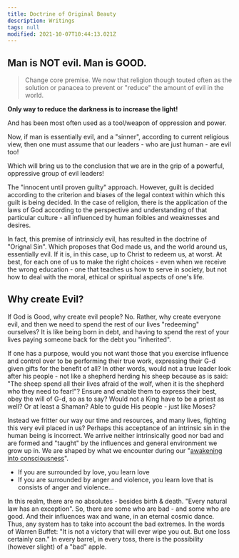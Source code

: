 ```yaml
---
title: Doctrine of Original Beauty
description: Writings
tags: null
modified: 2021-10-07T10:44:13.021Z
---
```


## Man is NOT evil. Man is GOOD.

> Change core premise.
> We now that religion though touted often as the solution or panacea to prevent or "reduce" the amount of evil in the world.

**Only way to reduce the darkness is to increase the light!**

And has been most often used as a tool/weapon of oppression and power.

Now, if man is essentially evil, and a "sinner", according to current religious view, then one must assume that our leaders - who are just human - are evil too!

Which will bring us to the conclusion that we are in the grip of a powerful, oppressive group of evil leaders!

The "innocent until proven guilty" approach. However, guilt is decided according to the criterion and biases of the legal context within which this guilt is being decided. In the case of religion, there is the application of the laws of God according to the perspective and understanding of that particular culture - all influenced by human foibles and weaknesses and desires.

In fact, this premise of intrinsicly evil, has resulted in the doctrine of "Orignal Sin". Which proposes that God made us, and the world around us, essentially evil. If it is, in this case, up to Christ to redeem us, at worst. At best, for each one of us to make the right choices - even when we receive the wrong education - one that teaches us how to serve in society, but not how to deal with the moral, ethical or spiritual aspects of one's life.

## Why create Evil?

If God is Good, why create evil people? No. Rather, why create everyone evil, and then we need to spend the rest of our lives "redeeming" ourselves? It is like being born in debt, and having to spend the rest of your lives paying someone back for the debt you "inherited".

If one has a purpose, would you not want those that you exercise influence and control over to be performing their true work, expressing their G-d given gifts for the benefit of all? In other words, would not a true leader look after his people - not like a shepherd herding his sheep because as is said: "The sheep spend all their lives afraid of the wolf, when it is the shepherd who they need to fear!"? Ensure and enable them to express their best, obey the will of G-d, so as to say? Would not a King have to be a priest as well? Or at least a Shaman? Able to guide His people - just like Moses?

Instead we fritter our way our time and resources, and many lives, fighting this very evil placed in us? Perhaps this acceptance of an intrinsic sin in the human being is incorrect. We arrive neither intrinsically good nor bad and are formed and "taught" by the influences and general environment we grow up in. We are shaped by what we encounter during our "[awakening into consciousness](../consciousness.md)".

- If you are surrounded by love, you learn love
- If you are surrounded by anger and violence, you learn love that is consists of anger and violence...

In this realm, there are no absolutes - besides birth & death. "Every natural law has an exception". So, there are some who are bad - and some who are good. And their influences wax and wane, in an eternal cosmic dance. Thus, any system has to take into account the bad extremes. In the words of Warren Buffet: "It is not a victory that will ever wipe you out. But one loss certainly can." In every barrel, in every toss, there is the possibility (however slight) of a "bad" apple.

